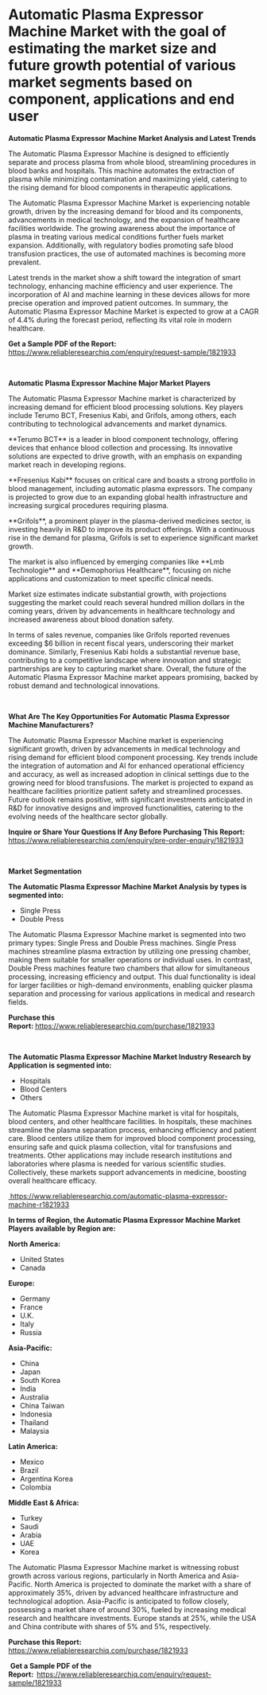 <p><h1>Automatic Plasma Expressor Machine Market with the goal of estimating the market size and future growth potential of various market segments based on component, applications and end user</h1></p><p><strong>Automatic Plasma Expressor Machine Market Analysis and Latest Trends</strong></p>
<p><p>The Automatic Plasma Expressor Machine is designed to efficiently separate and process plasma from whole blood, streamlining procedures in blood banks and hospitals. This machine automates the extraction of plasma while minimizing contamination and maximizing yield, catering to the rising demand for blood components in therapeutic applications. </p><p>The Automatic Plasma Expressor Machine Market is experiencing notable growth, driven by the increasing demand for blood and its components, advancements in medical technology, and the expansion of healthcare facilities worldwide. The growing awareness about the importance of plasma in treating various medical conditions further fuels market expansion. Additionally, with regulatory bodies promoting safe blood transfusion practices, the use of automated machines is becoming more prevalent.</p><p>Latest trends in the market show a shift toward the integration of smart technology, enhancing machine efficiency and user experience. The incorporation of AI and machine learning in these devices allows for more precise operation and improved patient outcomes. In summary, the Automatic Plasma Expressor Machine Market is expected to grow at a CAGR of 4.4% during the forecast period, reflecting its vital role in modern healthcare.</p></p>
<p><strong>Get a Sample PDF of the Report:&nbsp;</strong> <a href="https://www.reliableresearchiq.com/enquiry/request-sample/1821933?utm_campaign=3514&utm_medium=2&utm_source=Github&utm_content=ia&utm_term=14042025&utm_id=automatic-plasma-expressor-machine">https://www.reliableresearchiq.com/enquiry/request-sample/1821933</a></p>
<p>&nbsp;</p>
<p><strong>Automatic Plasma Expressor Machine Major Market Players</strong></p>
<p><p>The Automatic Plasma Expressor Machine market is characterized by increasing demand for efficient blood processing solutions. Key players include Terumo BCT, Fresenius Kabi, and Grifols, among others, each contributing to technological advancements and market dynamics.</p><p>**Terumo BCT** is a leader in blood component technology, offering devices that enhance blood collection and processing. Its innovative solutions are expected to drive growth, with an emphasis on expanding market reach in developing regions.</p><p>**Fresenius Kabi** focuses on critical care and boasts a strong portfolio in blood management, including automatic plasma expressors. The company is projected to grow due to an expanding global health infrastructure and increasing surgical procedures requiring plasma.</p><p>**Grifols**, a prominent player in the plasma-derived medicines sector, is investing heavily in R&D to improve its product offerings. With a continuous rise in the demand for plasma, Grifols is set to experience significant market growth.</p><p>The market is also influenced by emerging companies like **Lmb Technologie** and **Demophorius Healthcare**, focusing on niche applications and customization to meet specific clinical needs.</p><p>Market size estimates indicate substantial growth, with projections suggesting the market could reach several hundred million dollars in the coming years, driven by advancements in healthcare technology and increased awareness about blood donation safety.</p><p>In terms of sales revenue, companies like Grifols reported revenues exceeding $6 billion in recent fiscal years, underscoring their market dominance. Similarly, Fresenius Kabi holds a substantial revenue base, contributing to a competitive landscape where innovation and strategic partnerships are key to capturing market share. Overall, the future of the Automatic Plasma Expressor Machine market appears promising, backed by robust demand and technological innovations.</p></p>
<p>&nbsp;</p>
<p><strong>What Are The Key Opportunities For Automatic Plasma Expressor Machine Manufacturers?</strong></p>
<p><p>The Automatic Plasma Expressor Machine market is experiencing significant growth, driven by advancements in medical technology and rising demand for efficient blood component processing. Key trends include the integration of automation and AI for enhanced operational efficiency and accuracy, as well as increased adoption in clinical settings due to the growing need for blood transfusions. The market is projected to expand as healthcare facilities prioritize patient safety and streamlined processes. Future outlook remains positive, with significant investments anticipated in R&D for innovative designs and improved functionalities, catering to the evolving needs of the healthcare sector globally.</p></p>
<p><strong>Inquire or Share Your Questions If Any Before Purchasing This Report:</strong> <a href="https://www.reliableresearchiq.com/enquiry/pre-order-enquiry/1821933?utm_campaign=3514&utm_medium=2&utm_source=Github&utm_content=ia&utm_term=14042025&utm_id=automatic-plasma-expressor-machine">https://www.reliableresearchiq.com/enquiry/pre-order-enquiry/1821933</a></p>
<p>&nbsp;</p>
<p><strong>Market Segmentation</strong></p>
<p><strong>The Automatic Plasma Expressor Machine Market Analysis by types is segmented into:</strong></p>
<p><ul><li>Single Press</li><li>Double Press</li></ul></p>
<p><p>The Automatic Plasma Expressor Machine market is segmented into two primary types: Single Press and Double Press machines. Single Press machines streamline plasma extraction by utilizing one pressing chamber, making them suitable for smaller operations or individual uses. In contrast, Double Press machines feature two chambers that allow for simultaneous processing, increasing efficiency and output. This dual functionality is ideal for larger facilities or high-demand environments, enabling quicker plasma separation and processing for various applications in medical and research fields.</p></p>
<p><strong>Purchase this Report:&nbsp;</strong><a href="https://www.reliableresearchiq.com/purchase/1821933?utm_campaign=3514&utm_medium=2&utm_source=Github&utm_content=ia&utm_term=14042025&utm_id=automatic-plasma-expressor-machine">https://www.reliableresearchiq.com/purchase/1821933</a></p>
<p>&nbsp;</p>
<p><strong>The Automatic Plasma Expressor Machine Market Industry Research by Application is segmented into:</strong></p>
<p><ul><li>Hospitals</li><li>Blood Centers</li><li>Others</li></ul></p>
<p><p>The Automatic Plasma Expressor Machine market is vital for hospitals, blood centers, and other healthcare facilities. In hospitals, these machines streamline the plasma separation process, enhancing efficiency and patient care. Blood centers utilize them for improved blood component processing, ensuring safe and quick plasma collection, vital for transfusions and treatments. Other applications may include research institutions and laboratories where plasma is needed for various scientific studies. Collectively, these markets support advancements in medicine, boosting overall healthcare efficacy.</p></p>
<p><a href="https://www.reliableresearchiq.com/automatic-plasma-expressor-machine-r1821933?utm_campaign=3514&utm_medium=2&utm_source=Github&utm_content=ia&utm_term=14042025&utm_id=automatic-plasma-expressor-machine">&nbsp;https://www.reliableresearchiq.com/automatic-plasma-expressor-machine-r1821933</a></p>
<p><strong>In terms of Region, the Automatic Plasma Expressor Machine Market Players available by Region are:</strong></p>
<p>
    <p> <strong> North America: </strong>
        <ul>
            <li>United States</li>
            <li>Canada</li>
        </ul>
        </p> 
    <p> <strong> Europe: </strong>
        <ul>
            <li>Germany</li>
            <li>France</li>
            <li>U.K.</li>
            <li>Italy</li>
            <li>Russia</li>
        </ul>
        </p> 
    <p> <strong> Asia-Pacific: </strong>
        <ul>
            <li>China</li>
            <li>Japan</li>
            <li>South Korea</li>
            <li>India</li>
            <li>Australia</li>
            <li>China Taiwan</li>
            <li>Indonesia</li>
            <li>Thailand</li>
            <li>Malaysia</li>
        </ul>
        </p> 
    <p> <strong> Latin America: </strong>
        <ul>
            <li>Mexico</li>
            <li>Brazil</li>
            <li>Argentina Korea</li>
            <li>Colombia</li>
        </ul>
        </p> 
    <p> <strong> Middle East & Africa: </strong>
        <ul>
            <li>Turkey</li>
            <li>Saudi</li>
            <li>Arabia</li>
            <li>UAE</li>
            <li>Korea</li>
        </ul>
    </p>
    </p>
<p><p>The Automatic Plasma Expressor Machine market is witnessing robust growth across various regions, particularly in North America and Asia-Pacific. North America is projected to dominate the market with a share of approximately 35%, driven by advanced healthcare infrastructure and technological adoption. Asia-Pacific is anticipated to follow closely, possessing a market share of around 30%, fueled by increasing medical research and healthcare investments. Europe stands at 25%, while the USA and China contribute with shares of 5% and 5%, respectively.</p></p>
<p><strong>Purchase this Report: </strong><a href="https://www.reliableresearchiq.com/purchase/1821933?utm_campaign=3514&utm_medium=2&utm_source=Github&utm_content=ia&utm_term=14042025&utm_id=automatic-plasma-expressor-machine">https://www.reliableresearchiq.com/purchase/1821933</a></p>
<p>&nbsp;<strong>Get a Sample PDF of the Report:&nbsp;&nbsp;</strong><a href="https://www.reliableresearchiq.com/enquiry/request-sample/1821933?utm_campaign=3514&utm_medium=2&utm_source=Github&utm_content=ia&utm_term=14042025&utm_id=automatic-plasma-expressor-machine">https://www.reliableresearchiq.com/enquiry/request-sample/1821933</a></p>
<p><strong></strong></p>
<p><p></p><p></p><p></p></p>